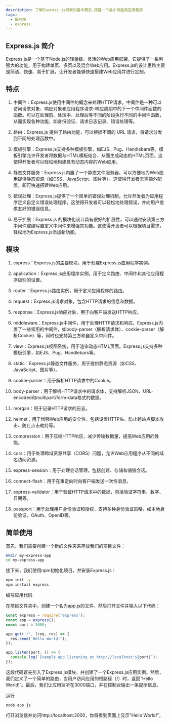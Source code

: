 ```yaml
---
description: 了解Express.js框架的基本概念,搭建一个最小可能用应用程序
tags:
  - 服务端
  - express
---
```


## Express.js 简介
Express.js是一个基于Node.js的轻量级、灵活的Web应用框架，它提供了一系列强大的功能，用于构建单页、多页以及混合Web应用。Express.js的设计思路主要是简洁、快速、易于扩展，让开发者能够快速搭建Web应用并进行定制。

## 特点
1. 中间件：Express.js使用中间件的概念来处理HTTP请求。中间件是一种可以访问请求对象、响应对象和应用程序请求-响应周期中的下一个中间件函数的函数。可以在处理前、处理中、处理后等不同的阶段执行不同的中间件函数，从而实现各种功能，如身份验证、请求日志记录、错误处理等。

2. 路由：Express.js 提供了路由功能，可以根据不同的 URL 请求，将请求分发到不同的处理函数中。

3. 模板引擎：Express.js支持多种模板引擎，如EJS、Pug、Handlebars等。模板引擎允许开发者将数据与HTML模板结合，从而生成动态的HTML页面。这使得开发者可以轻松地构建具有动态内容的Web应用。

4. 静态文件服务：Express.js内置了一个静态文件服务器，可以方便地为Web应用提供静态资源（如CSS、JavaScript、图片等）。这使得开发者无需额外配置，即可快速搭建Web应用。

5. 错误处理：Express.js提供了一个简单的错误处理机制，允许开发者为应用程序定义自定义错误处理程序。这使得开发者可以轻松地处理错误，并向用户提供友好的错误信息。

6. 易于扩展：Express.js 的模块化设计具有很好的扩展性，可以通过安装第三方中间件或编写自定义中间件来增强其功能。这使得开发者可以根据项目需求，轻松地为Express.js添加新功能。

## 模块
1. express：Express.js的主要模块，用于创建Express.js应用程序实例。

2. application：Express.js应用程序实例，用于定义路由、中间件和其他应用程序级别的设置。

3. router：Express.js路由实例，用于定义应用程序的路由。

4. request：Express.js请求对象，包含HTTP请求的信息和数据。

5. response：Express.js响应对象，用于向客户端发送HTTP响应。

6. middleware：Express.js中间件，用于处理HTTP请求和响应。Express.js内置了一些常用的中间件，如body-parser（解析请求体）、cookie-parser（解析Cookie）等，同时也支持第三方和自定义中间件。

7. view：Express.js视图系统，用于渲染动态HTML页面。Express.js支持多种模板引擎，如EJS、Pug、Handlebars等。

8. static：Express.js静态文件服务，用于提供静态资源（如CSS、JavaScript、图片等）。
   
9. cookie-parser：用于解析HTTP请求中的Cookie。

10. body-parser：用于解析HTTP请求中的请求体，支持解析JSON、URL-encoded和multipart/form-data格式的数据。

11. morgan：用于记录HTTP请求的日志。

12. helmet：用于增强Web应用的安全性，包括设置HTTP头、防止跨站点脚本攻击、防止点击劫持等。

13. compression：用于压缩HTTP响应，减少传输数据量，提高Web应用的性能。

14. cors：用于处理跨域资源共享（CORS）问题，允许Web应用程序从不同的域名访问资源。

15. express-session：用于处理会话管理，包括创建、存储和销毁会话。

16. connect-flash：用于在重定向时向客户端发送一次性消息。

17. express-validator：用于验证HTTP请求中的数据，包括验证字符串、数字、日期等。

18. passport：用于处理用户身份验证和授权，支持多种身份验证策略，如本地身份验证、OAuth、OpenID等。	 

## 简单使用
首先，我们需要创建一个新的文件夹来存放我们的项目文件：
~~~sh
mkdir my-express-app
cd my-express-app
~~~
接下来，我们使用npm初始化项目，并安装Express.js：
~~~sh
npm init -y
npm install express
~~~
编写应用代码

在项目文件夹中，创建一个名为app.js的文件，然后打开文件并输入以下代码：
~~~js
const express = require('express');
const app = express();
const port = 3000;

app.get('/', (req, res) => {
  res.send('Hello World!');
});

app.listen(port, () => {
  console.log(`Example app listening at http://localhost:${port}`);
});
~~~
这段代码首先引入了Express.js模块，并创建了一个Express.js应用实例。然后，我们定义了一个简单的路由，当用户访问应用的根路径（/）时，返回“Hello World!”。最后，我们让应用监听在3000端口，并在控制台输出一条提示信息。

运行
~~~
node app.js
~~~
打开浏览器并访问http://localhost:3000，你将看到页面上显示“Hello World!”，